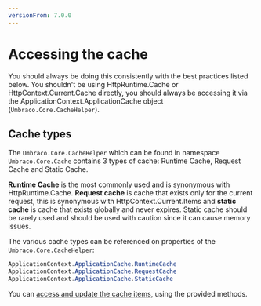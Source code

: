 ```yaml
---
versionFrom: 7.0.0
---
```


# Accessing the cache

You should always be doing this consistently with the best practices listed below. You shouldn't be using HttpRuntime.Cache or HttpContext.Current.Cache directly, you should always be accessing it via the ApplicationContext.ApplicationCache object (`Umbraco.Core.CacheHelper`).

## Cache types

The `Umbraco.Core.CacheHelper` which can be found in namespace `Umbraco.Core.Cache` contains 3 types of cache: Runtime Cache, Request Cache and Static Cache.

**Runtime Cache** is the most commonly used and is synonymous with HttpRuntime.Cache.
**Request cache** is cache that exists only for the current request, this is synonymous with HttpContext.Current.Items and **static cache** is cache that exists globally and never expires. Static cache should be rarely used and should be used with caution since it can cause memory issues.

The various cache types can be referenced on properties of the `Umbraco.Core.CacheHelper`:

```csharp
ApplicationContext.ApplicationCache.RuntimeCache
ApplicationContext.ApplicationCache.RequestCache
ApplicationContext.ApplicationCache.StaticCache
```

You can [access and update the cache items](updating-cache.md), using the provided methods.
